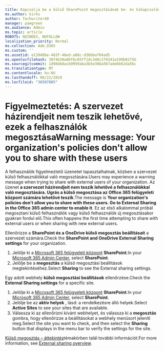 ```yaml
---
title: Kapcsolja be a külső SharePoint megosztásának be- és kikapcsolása
ms.author: kirks
author: Techwriter40
manager: pamgreen
ms.audience: Admin
ms.topic: article
ROBOTS: NOINDEX, NOFOLLOW
localization_priority: Normal
ms.collection: Adm_O365
ms.custom: ''
ms.assetid: e13940be-483f-46ed-a88c-d36bbaf04ad5
ms.openlocfilehash: 30f4b30a86f6c65ff1dc348c279341e299b0275b
ms.sourcegitcommit: 1d98db8acb9959aba3b5e308a567ade6b62da56c
ms.translationtype: MT
ms.contentlocale: hu-HU
ms.lasthandoff: 08/22/2019
ms.locfileid: "36507885"
---
```

# <a name="warning-message-your-organizations-policies-dont-allow-you-to-share-with-these-users"></a><span data-ttu-id="448aa-102">Figyelmeztetés: A szervezet házirendjeit nem teszik lehetővé, ezek a felhasználók megosztása</span><span class="sxs-lookup"><span data-stu-id="448aa-102">Warning message: Your organization's policies don't allow you to share with these users</span></span>

<span data-ttu-id="448aa-103">A felhasználók figyelmeztető üzenetet tapasztalhatnak, közben a szervezet külső felhasználókkal való megosztására.</span><span class="sxs-lookup"><span data-stu-id="448aa-103">Users may experience a warning message when trying to share with external users of your organization.</span></span> <span data-ttu-id="448aa-104">Az üzenet **a szervezet házirendjeit nem teszik lehetővé a felhasználókkal való megosztására. Ugrás a külső megosztása az Office 365 felügyeleti központ számára lehetővé teszik**.</span><span class="sxs-lookup"><span data-stu-id="448aa-104">The message is **Your organization's policies don't allow you to share with these users. Go to External Sharing in the Office 365 admin center to enable it**.</span></span> <span data-ttu-id="448aa-105">Ez az első alkalommal próbál megosztani külső felhasználók vagy külső felhasználók új megosztásakor gyakran fordul elő.</span><span class="sxs-lookup"><span data-stu-id="448aa-105">This often happens the first time attempting to share with external users or when sharing with new external users.</span></span>

<span data-ttu-id="448aa-106">Ellenőrizze a **SharePoint és a OneDrive külső megosztás beállításait** a szervezet számára.</span><span class="sxs-lookup"><span data-stu-id="448aa-106">Check the **SharePoint and OneDrive External Sharing settings** for your organization.</span></span>

1. <span data-ttu-id="448aa-107">Jelölje ki a [Microsoft 365 felügyeleti központ](https://admin.microsoft.com/AdminPortal/Home#/homepage">https://admin.microsoft.com/) **SharePoint**.</span><span class="sxs-lookup"><span data-stu-id="448aa-107">In your [Microsoft 365 Admin Center](https://admin.microsoft.com/AdminPortal/Home#/homepage">https://admin.microsoft.com/), select **SharePoint**.</span></span>
3. <span data-ttu-id="448aa-108">Jelölje be a **megosztás** a külső megosztási beállítások megtekintéséhez.</span><span class="sxs-lookup"><span data-stu-id="448aa-108">Select **Sharing** to see the External sharing settings.</span></span>

<span data-ttu-id="448aa-109">Egy adott webhely **külső megosztási beállítások** ellenőrzése.</span><span class="sxs-lookup"><span data-stu-id="448aa-109">Check the **External Sharing settings** for a specific site.</span></span>

1. <span data-ttu-id="448aa-110">Jelölje ki a [Microsoft 365 felügyeleti központ](https://admin.microsoft.com/AdminPortal/Home#/homepage">https://admin.microsoft.com/) **SharePoint**.</span><span class="sxs-lookup"><span data-stu-id="448aa-110">In your [Microsoft 365 Admin Center](https://admin.microsoft.com/AdminPortal/Home#/homepage">https://admin.microsoft.com/), select **SharePoint**.</span></span>
2. <span data-ttu-id="448aa-111">Jelölje be az **aktív helyek** , lásd: a rendelkezésre álló helyek.</span><span class="sxs-lookup"><span data-stu-id="448aa-111">Select **Active Sites** to see your sites that are available.</span></span>
3. <span data-ttu-id="448aa-112">Válassza ki az ellenőrizni kívánt webhelyet, és válassza ki a **megosztás** gombra, hogy ellenőrizze a beállításokat a webhely menüsort jeleníti meg.</span><span class="sxs-lookup"><span data-stu-id="448aa-112">Select the site you want to check, and then select the **Sharing** button that displays in the menu bar to verify the settings for the site.</span></span>

<span data-ttu-id="448aa-113">[Külső megosztás – áttekintés](https://docs.microsoft.com/sharepoint/external-sharing-overview)témakörben talál további információt.</span><span class="sxs-lookup"><span data-stu-id="448aa-113">For more information, see [External sharing overview](https://docs.microsoft.com/sharepoint/external-sharing-overview).</span></span>